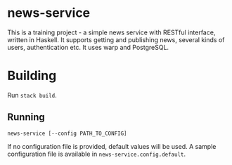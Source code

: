 # news-service

This is a training project - a simple news service with RESTful interface,
written in Haskell. It supports getting and publishing news, several kinds of
users, authentication etc. It uses warp and PostgreSQL.

# Building

Run `stack build`.

## Running

    news-service [--config PATH_TO_CONFIG]

If no configuration file is provided, default values will be used. A sample
configuration file is available in `news-service.config.default`.
